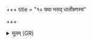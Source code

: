 +++
title = "१० यथा भसद् धालीक्ष्णस्य"

+++
<details><summary>मूलम् (GR)</summary>

यथा भसद् धालीक्ष्णस्य  
न संभवति कर्दवे ।  
एवा हलग्न कर्दय  
निर् ग्रामान् निर् दिशो जहि ॥
</details>